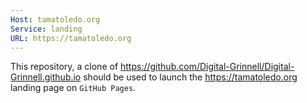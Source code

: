 ```yaml
---
Host: tamatoledo.org
Service: landing
URL: https://tamatoledo.org
---
```


This repository, a clone of https://github.com/Digital-Grinnell/Digital-Grinnell.github.io should be used to launch the https://tamatoledo.org landing page on `GitHub Pages`.
